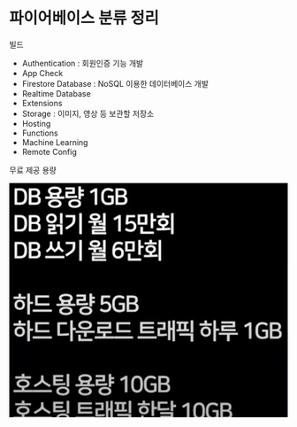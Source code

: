 # 파이어베이스 분류 정리

빌드

* Authentication : 회원인증 기능 개발
* App Check
* Firestore Database : NoSQL 이용한 데이터베이스 개발
* Realtime Database
* Extensions
* Storage : 이미지, 영상 등 보관할 저장소
* Hosting
* Functions
* Machine Learning
* Remote Config



무료 제공 용량

![](.gitbook/assets/image.png)

